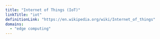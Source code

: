 ```yaml
---
title: "Internet of Things (IoT)"
linkTitle: "iot"
definitionLink: "https://en.wikipedia.org/wiki/Internet_of_things"
domains:
  - "edge computing"
---
```

